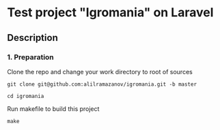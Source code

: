#  Test project "Igromania" on Laravel

## Description

### 1. Preparation

Clone the repo and change your work directory to root of sources

    git clone git@github.com:alilramazanov/igromania.git -b master

    cd igromania

Run makefile to build this project

    make
